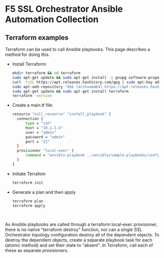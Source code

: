 # F5 SSL Orchestrator Ansible Automation Collection
## Terraform examples

Terraform can be used to call Ansible playbooks. This page describes a method for doing this.


- Install Terraform:
  ```Bash
  mkdir terraform && cd terraform
  sudo apt-get update && sudo apt-get install -y gnupg software-properties-common curl
  curl -fsSL https://apt.releases.hashicorp.com/gpg | sudo apt-key add -
  sudo apt-add-repository "deb [arch=amd64] https://apt.releases.hashicorp.com $(lsb_release -cs) main"
  sudo apt-get update && sudo apt-get install terraform
  terraform -version
  ```

- Create a main.tf file:
  ```Bash
  resource "null_resource" "install_playbook" {
    connection {
        type = "ssh"
        host = "10.1.1.4"
        user = "admin"
        password = "admin"
        port = "22"
    }
    provisioner "local-exec" {
        command = "ansible-playbook ../ansible/sample-playbooks/config-topology-outboundL3-full.yaml"
    }
  }
  ```

- Initiate Terrafom
  ```Bash
  terraform init
  ```

- Generate a plan and then apply
  ```Bash
  terraform plan
  terraform apply
  ```

<br />

As Ansible playbooks are called through a terraform local-exec provisioner, there is no native "terraform destroy" function, nor can a single SSL Orchestrator topology configuration destroy all of the dependent objects. To destroy the dependent objects, create a separate playbook task for each (atomic method) and set their state to "absent". In Terraform, call each of these as separate provisioners.
